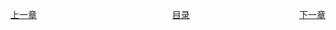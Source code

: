 <span style="float:left;display:inline-block;">[上一章](Day06.md)</span>
<span style="margin-left:43%">[目录](SUMMARY.md)</span>
<span style="float:right;">[下一章](Day08.md)</span>